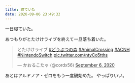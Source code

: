 ```yaml
---
title: 寝ていた
date: 2020-09-06 23:49:33
---
```


一日寝ていた。

あつもりがとたけけライブを終えて一旦落ち着いた。
<blockquote class="twitter-tweet"><p lang="ja" dir="ltr">とたけけライブ <a href="https://twitter.com/hashtag/%E3%81%A9%E3%81%86%E3%81%B6%E3%81%A4%E3%81%AE%E6%A3%AE?src=hash&amp;ref_src=twsrc%5Etfw">#どうぶつの森</a> <a href="https://twitter.com/hashtag/AnimalCrossing?src=hash&amp;ref_src=twsrc%5Etfw">#AnimalCrossing</a> <a href="https://twitter.com/hashtag/ACNH?src=hash&amp;ref_src=twsrc%5Etfw">#ACNH</a> <a href="https://twitter.com/hashtag/NintendoSwitch?src=hash&amp;ref_src=twsrc%5Etfw">#NintendoSwitch</a> <a href="https://t.co/ntyCo5tths">pic.twitter.com/ntyCo5tths</a></p>&mdash; かおるこたゃ (@cordx56) <a href="https://twitter.com/cordx56/status/1302549016526254080?ref_src=twsrc%5Etfw">September 6, 2020</a></blockquote> <script async src="https://platform.twitter.com/widgets.js" charset="utf-8"></script>

あとはアルドノア・ゼロをもう一度観始めた。
やっぱりいい。
